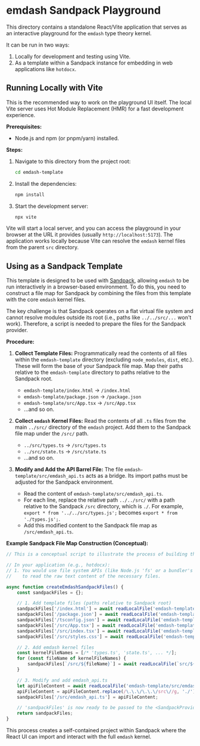 # emdash Sandpack Playground

This directory contains a standalone React/Vite application that serves as an interactive playground for the `emdash` type theory kernel.

It can be run in two ways:
1.  Locally for development and testing using Vite.
2.  As a template within a Sandpack instance for embedding in web applications like `hotdocx`.

## Running Locally with Vite

This is the recommended way to work on the playground UI itself. The local Vite server uses Hot Module Replacement (HMR) for a fast development experience.

**Prerequisites:**
*   Node.js and npm (or pnpm/yarn) installed.

**Steps:**

1.  Navigate to this directory from the project root:
    ```bash
    cd emdash-template
    ```
2.  Install the dependencies:
    ```bash
    npm install
    ```
3.  Start the development server:
    ```bash
    npx vite
    ```
Vite will start a local server, and you can access the playground in your browser at the URL it provides (usually `http://localhost:5173`). The application works locally because Vite can resolve the `emdash` kernel files from the parent `src` directory.

## Using as a Sandpack Template

This template is designed to be used with [Sandpack](https://sandpack.codesandbox.io/), allowing `emdash` to be run interactively in a browser-based environment. To do this, you need to construct a file map for Sandpack by combining the files from this template with the core `emdash` kernel files.

The key challenge is that Sandpack operates on a flat virtual file system and cannot resolve modules outside its root (i.e., paths like `../../src/...` won't work). Therefore, a script is needed to prepare the files for the Sandpack provider.

**Procedure:**

1.  **Collect Template Files:** Programmatically read the contents of all files within the `emdash-template` directory (excluding `node_modules`, `dist`, etc.). These will form the base of your Sandpack file map. Map their paths relative to the `emdash-template` directory to paths relative to the Sandpack root.
    *   `emdash-template/index.html` -> `/index.html`
    *   `emdash-template/package.json` -> `/package.json`
    *   `emdash-template/src/App.tsx` -> `/src/App.tsx`
    *   ...and so on.

2.  **Collect `emdash` Kernel Files:** Read the contents of all `.ts` files from the main `../src/` directory of the `emdash` project. Add them to the Sandpack file map under the `/src/` path.
    *   `../src/types.ts` -> `/src/types.ts`
    *   `../src/state.ts` -> `/src/state.ts`
    *   ...and so on.

3.  **Modify and Add the API Barrel File:** The file `emdash-template/src/emdash_api.ts` acts as a bridge. Its import paths must be adjusted for the Sandpack environment.
    *   Read the content of `emdash-template/src/emdash_api.ts`.
    *   For each line, replace the relative path `../../src/` with a path relative to the Sandpack `/src` directory, which is `./`. For example, `export * from '../../src/types.js';` becomes `export * from './types.js';`.
    *   Add this modified content to the Sandpack file map as `/src/emdash_api.ts`.

**Example Sandpack File Map Construction (Conceptual):**

```javascript
// This is a conceptual script to illustrate the process of building the file map.

// In your application (e.g., hotdocx):
// 1. You would use file system APIs (like Node.js 'fs' or a bundler's import feature) 
//    to read the raw text content of the necessary files.

async function createEmdashSandpackFiles() {
    const sandpackFiles = {};

    // 1. Add template files (paths relative to Sandpack root)
    sandpackFiles['/index.html'] = await readLocalFile('emdash-template/index.html');
    sandpackFiles['/package.json'] = await readLocalFile('emdash-template/package.json');
    sandpackFiles['/tsconfig.json'] = await readLocalFile('emdash-template/tsconfig.json');
    sandpackFiles['/src/App.tsx'] = await readLocalFile('emdash-template/src/App.tsx');
    sandpackFiles['/src/index.tsx'] = await readLocalFile('emdash-template/src/index.tsx');
    sandpackFiles['/src/styles.css'] = await readLocalFile('emdash-template/src/styles.css');

    // 2. Add emdash kernel files
    const kernelFileNames = [/* 'types.ts', 'state.ts', ... */]; 
    for (const fileName of kernelFileNames) {
        sandpackFiles[`/src/${fileName}`] = await readLocalFile(`src/${fileName}`);
    }

    // 3. Modify and add emdash_api.ts
    let apiFileContent = await readLocalFile('emdash-template/src/emdash_api.ts');
    apiFileContent = apiFileContent.replace(/\.\.\/\.\.\/src\//g, './');
    sandpackFiles['/src/emdash_api.ts'] = apiFileContent;

    // 'sandpackFiles' is now ready to be passed to the <SandpackProvider files={sandpackFiles}> component.
    return sandpackFiles;
}
```
This process creates a self-contained project within Sandpack where the React UI can import and interact with the full `emdash` kernel. 